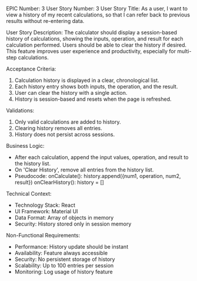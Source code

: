 EPIC Number: 3
User Story Number: 3
User Story Title: As a user, I want to view a history of my recent calculations, so that I can refer back to previous results without re-entering data.

User Story Description: The calculator should display a session-based history of calculations, showing the inputs, operation, and result for each calculation performed. Users should be able to clear the history if desired. This feature improves user experience and productivity, especially for multi-step calculations.

Acceptance Criteria:
1. Calculation history is displayed in a clear, chronological list.
2. Each history entry shows both inputs, the operation, and the result.
3. User can clear the history with a single action.
4. History is session-based and resets when the page is refreshed.

Validations:
1. Only valid calculations are added to history.
2. Clearing history removes all entries.
3. History does not persist across sessions.

Business Logic:
- After each calculation, append the input values, operation, and result to the history list.
- On 'Clear History', remove all entries from the history list.
- Pseudocode:
  onCalculate():
    history.append({num1, operation, num2, result})
  onClearHistory():
    history = []

Technical Context:
- Technology Stack: React
- UI Framework: Material UI
- Data Format: Array of objects in memory
- Security: History stored only in session memory

Non-Functional Requirements:
- Performance: History update should be instant
- Availability: Feature always accessible
- Security: No persistent storage of history
- Scalability: Up to 100 entries per session
- Monitoring: Log usage of history feature
